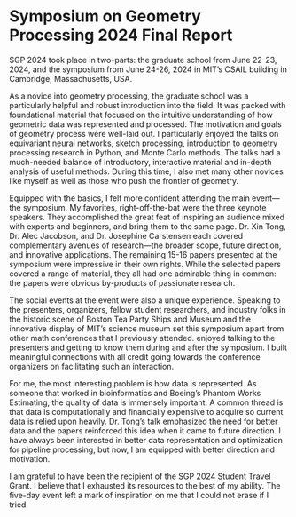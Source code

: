 # Symposium on Geometry Processing 2024 Final Report

SGP 2024 took place in two-parts: the graduate school from June 22-23, 2024, 
and the symposium from June 24-26, 2024 in MIT’s CSAIL building in Cambridge,
Massachusetts, USA.

As a novice into geometry processing, the graduate school was a particularly 
helpful and robust introduction into the field. It was packed with foundational 
material that focused on the intuitive understanding of how geometric data was 
represented and processed. The motivation and goals of geometry process were
well-laid out. I particularly enjoyed the talks on equivariant neural networks, 
sketch processing, introduction to geometry processing research in Python, and Monte 
Carlo methods. The talks had a much-needed balance of introductory, 
interactive material and in-depth analysis of useful methods. During this time, I 
also met many other novices like myself as well as those who push the frontier 
of geometry.

Equipped with the basics, I felt more confident attending the main event—the 
symposium. My favorites, right-off-the-bat were the three keynote speakers. 
They accomplished the great feat of inspiring an audience mixed with experts 
and beginners, and bring them to the same page. Dr. Xin Tong, Dr. Alec 
Jacobson, and Dr. Josephine Carstensen each covered complementary avenues 
of research—the broader scope, future direction, and innovative applications. 
The remaining 15-16 papers presented at the symposium were impressive in 
their own rights. While the selected papers covered a range of material, they all 
had one admirable thing in common: the papers were obvious by-products of 
passionate research.

The social events at the event were also a unique experience. Speaking to the 
presenters, organizers, fellow student researchers, and industry folks in the 
historic scene of Boston Tea Party Ships and Museum and the innovative display 
of MIT’s science museum set this symposium apart from other math conferences
that I previously attended. enjoyed talking to the presenters and getting to know
them during and after the symposium. I built meaningful connections with all 
credit going towards the conference organizers on facilitating such an 
interaction.

For me, the most interesting problem is how data is represented. As someone 
that worked in bioinformatics and Boeing’s Phantom Works Estimating, the 
quality of data is immensely important. A common thread is that data is 
computationally and financially expensive to acquire so current data is relied 
upon heavily. Dr. Tong’s talk emphasized the need for better data and the papers
reinforced this idea when it came to future direction. I have always been 
interested in better data representation and optimization for pipeline processing,
but now, I am equipped with better direction and motivation.

I am grateful to have been the recipient of the SGP 2024 Student Travel Grant. I 
believe that I exhausted its resources to the best of my ability. The five-day 
event left a mark of inspiration on me that I could not erase if I tried.

